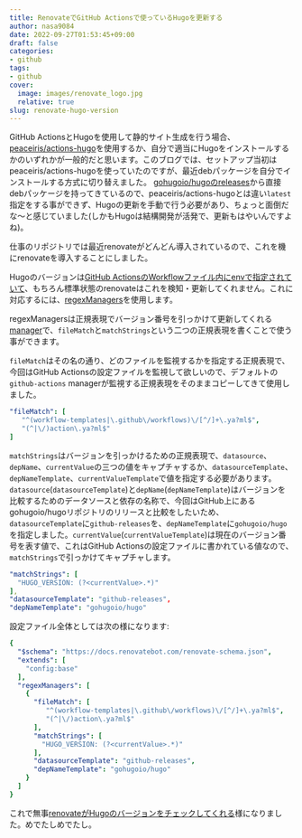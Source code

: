 ```yaml
---
title: RenovateでGitHub Actionsで使っているHugoを更新する
author: nasa9084
date: 2022-09-27T01:53:45+09:00
draft: false
categories:
- github
tags:
- github
cover:
  image: images/renovate_logo.jpg
  relative: true
slug: renovate-hugo-version
---
```


GitHub ActionsとHugoを使用して静的サイト生成を行う場合、[peaceiris/actions-hugo](https://github.com/peaceiris/actions-hugo)を使用するか、自分で適当にHugoをインストールするかのいずれかが一般的だと思います。このブログでは、セットアップ当初はpeaceiris/actions-hugoを使っていたのですが、最近debパッケージを自分でインストールする方式に切り替えました。
[gohugoio/hugoのreleases](https://github.com/gohugoio/hugo/releases)から直接debパッケージを持ってきているので、peaceiris/actions-hugoとは違い`latest`指定をする事ができず、Hugoの更新を手動で行う必要があり、ちょっと面倒だな〜と感じていました(しかもHugoは結構開発が活発で、更新もはやいんですよね)。

仕事のリポジトリでは最近renovateがどんどん導入されているので、これを機にrenovateを導入することにしました。

Hugoのバージョンは[GitHub ActionsのWorkflowファイル内にenvで指定されていて](https://github.com/nasa9084/blog.web-apps.tech/blob/7d285d9448d11cdfb09369748229f35b63f836cc/.github/workflows/gh-pages.yml#L31-L32)、もちろん標準状態のrenovateはこれを検知・更新してくれません。これに対応するには、[regexManagers](https://docs.renovatebot.com/configuration-options/#regexmanagers)を使用します。

regexManagersは正規表現でバージョン番号を引っかけて更新してくれる[manager](https://docs.renovatebot.com/modules/manager/)で、`fileMatch`と`matchStrings`という二つの正規表現を書くことで使う事ができます。

`fileMatch`はその名の通り、どのファイルを監視するかを指定する正規表現で、今回はGitHub Actionsの設定ファイルを監視して欲しいので、デフォルトの`github-actions` managerが監視する正規表現をそのままコピーしてきて使用しました。

``` yaml
"fileMatch": [
   "^(workflow-templates|\.github\/workflows)\/[^/]+\.ya?ml$",
   "(^|\/)action\.ya?ml$"
]
```

`matchStrings`はバージョンを引っかけるための正規表現で、`datasource`、`depName`、`currentValue`の三つの値をキャプチャするか、`datasourceTemplate`、`depNameTemplate`、`currentValueTemplate`で値を指定する必要があります。`datasource`(`datasourceTemplate`)と`depName`(`depNameTemplate`)はバージョンを比較するためのデータソースと依存の名称で、今回はGitHub上にあるgohugoio/hugoリポジトリのリリースと比較をしたいため、`datasourceTemplate`に`github-releases`を、`depNameTemplate`に`gohugoio/hugo`を指定しました。`currentValue`(`currentValueTemplate`)は現在のバージョン番号を表す値で、これはGitHub Actionsの設定ファイルに書かれている値なので、`matchStrings`で引っかけてキャプチャします。

``` yaml
"matchStrings": [
  "HUGO_VERSION: (?<currentValue>.*)"
],
"datasourceTemplate": "github-releases",
"depNameTemplate": "gohugoio/hugo"
```

設定ファイル全体としては次の様になります:

``` yaml
{
  "$schema": "https://docs.renovatebot.com/renovate-schema.json",
  "extends": [
    "config:base"
  ],
  "regexManagers": [
    {
      "fileMatch": [
         "^(workflow-templates|\.github\/workflows)\/[^/]+\.ya?ml$",
         "(^|\/)action\.ya?ml$"
      ],
      "matchStrings": [
        "HUGO_VERSION: (?<currentValue>.*)"
      ],
      "datasourceTemplate": "github-releases",
      "depNameTemplate": "gohugoio/hugo"
    }
  ]
}
```

これで無事[renovateがHugoのバージョンをチェックしてくれる](https://github.com/nasa9084/blog.web-apps.tech/pull/11)様になりました。めでたしめでたし。
